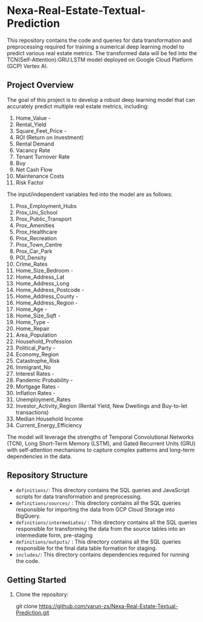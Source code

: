# Nexa-Real-Estate-Textual-Prediction

This repository contains the code and queries for data transformation and preprocessing required for training a numerical deep learning model to predict various real estate metrics. The transformed data will be fed into the TCN(Self-Attention):GRU:LSTM model deployed on Google Cloud Platform (GCP) Vertex AI.

## Project Overview

The goal of this project is to develop a robust deep learning model that can accurately predict multiple real estate metrics, including:

1. Home_Value -
2. Rental_Yield
3. Square_Feet_Price -
4. ROI (Return on Investment)
5. Rental Demand
6. Vacancy Rate
7. Tenant Turnover Rate
8. Buy
9. Net Cash Flow
10. Maintenance Costs
11. Risk Factor

The input/independent variables fed into the model are as follows: 

1) Prox_Employment_Hubs
2) Prox_Uni_School	
3) Prox_Public_Transport	
4) Prox_Amenities	
5) Prox_Healthcare	
6) Prox_Recreation	
7) Prox_Town_Centre	
8) Prox_Car_Park	
9) POI_Density	
10) Crime_Rates	
11) Home_Size_Bedroom -	
12) Home_Address_Lat	
13) Home_Address_Long	
14) Home_Address_Postcode -	
15) Home_Address_County	-
16) Home_Address_Region	-
17) Home_Age -	
18) Home_Size_Sqft -	
19) Home_Type -	
20) Home_Repair	
21) Area_Population	
22) Household_Profession	
23) Political_Party -	
24) Economy_Region	
25) Catastrophe_Risk	
26) Immigrant_No	
27) Interest Rates -	
28) Pandemic Probability -
29) Mortgage Rates -
30) Inflation Rates -
31) Unemployment_Rates	
32) Investor_Activity_Region (Rental Yield, New Dwellings and Buy-to-let transactions)	
33) Median Household Income
34) Current_Energy_Efficiency


The model will leverage the strengths of Temporal Convolutional Networks (TCN), Long Short-Term Memory (LSTM), and Gated Recurrent Units (GRU) with self-attention mechanisms to capture complex patterns and long-term dependencies in the data.

## Repository Structure

- `definitions/`: This directory contains the SQL queries and JavaScript scripts for data transformation and preprocessing.
- `definitions/sources/` : This directory contains all the SQL queries responsible for importing the data from GCP Cloud Storage into BigQuery.
- `definitions/intermediates/` : This directory contains all the SQL queries responsible for transforming the data from the source tables into an intermediate form, pre-staging
- `definitions/outputs/` : This directory contains all the SQL queries responsible for the final data table formation for staging. 
- `includes/`: This directory contains dependencies required for running the code.

## Getting Started

1. Clone the repository:

   git clone https://github.com/varun-zs/Nexa-Real-Estate-Textual-Prediction.git